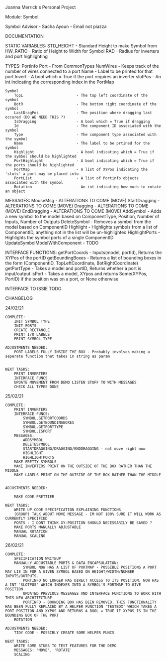 Joanna Merrick's Personal Project

Module: Symbol

Symbol Advisor  - Sacha Ayoun - Email not piazza

DOCUMENTATION

STATIC VARIABLES:
    STD_HEIGHT - Standard Height to make Symbol from
    HW_RATIO - Ratio of Height to Width for Symbol
    RAD - Radius for inverters and port highlighting

TYPES:
    Portinfo
        Port                        - From CommonTypes
        NumWires                    - Keeps track of the number of wires connected to a port 
        Name                        - Label to be printed for that port
        Invert                      - A bool which = True if the port requires an inverter
        slotPos                     - An int indicating the corresponding index in the PortMap

    Symbol
        TopL                        - The top left coordinate of the symbol
        BotR                        - The bottom right coordinate of the symbol
        LastDragPos                 - The position where dragging last occured (DO WE NEED THIS ?)
        IsDragging                  - A bool which = True if dragging 
        Id                          - The component ID associated with the symbol
        Type                        - The component type associated with the symbol
        Name                        - The label to be prtined for the symbol
        Highlight                   - A bool indicating which = True if the symbol should be highlighted
        PortHighlight               - A bool indicating which = True if the ports should be highlighted
        PortMap                     - A list of XYPos indicating the 'slots' a port may be placed into
        PortList                    - A list of Portinfo objects associated with the symbol
        Rotation                    - An int indicating how much to rotate an object


MESSAGES:
    MouseMsg                        - ALTERATIONS TO COME (MOVE)
    StartDragging                   - ALTERATIONS TO COME (MOVE)
    Dragging                        - ALTERATIONS TO COME (MOVE)
    EndDragging                     - ALTERATIONS TO COME (MOVE)
    AddSymbol                       - Adds a new symbol to the model based on ComponentType, Position, Number of Inputs, Number of Outputs
    DeleteSymbol                    - Removes a symbol from the model based on ComponentID
    Highlight                       - Highlights symbols from a list of ComponentID, anything not in the list will be un-highlighted
    HighlightPorts                  - Highlights the symbol ports of a single ComponentID 
    UpdateSymbolModelWithComponent  - TODO


INTERFACE FUNCTIONS:
    getPortCoords                   - Inputs(model, portId), Returns the XYPos of the portID
    getBoundingBoxes                - Returns a list of bounding boxes in the form (ComponentID, TopLeftCoordinate, BotRightCoordinate)
    getPortType                     - Takes a model and portID, Returns whether a port is input/output
    isPort                          - Takes a model, XYpos and returns Some(XYPos, PortID) if the position was on a port, or None otherwise

INTERFACE TO ISSIE
    TODO



CHANGELOG

24/02/21
   
    COMPLETE: 
        INIT SYMBOL TYPE
        INIT PORTS
        CREATE RECTANGLE
        PRINT I/O LABELS
        PRINT SYMBOL TYPE

    ADJUSTMENTS NEEDED: 
        PORT LABELS FULLY INSIDE THE BOX - Probably involves making a seperate function that takes in string as param
        

    NEXT TASKS:
        PRINT INVERTERS
        INTERFACE FUNCS
        UPDATE MOVEMENT FROM DEMO LISTEN STUFF TO WITH MESSAGES
        CHECK ALL TYPES DONE

25/02/21

    COMPLETE:
        PRINT INVERTERS
        INTERFACE FUNCS:
            SYMBOL.GETPORTCOORDS
            SYMBOL.GETBOUNDINGBOXES
            SYMBOL.GETPORTTYPE
            SYMBOL.ISPORT
        MESSAGES:
            ADDSYMBOL
            DELETESYMBOL
            STARTDRAGGING/DRAGGING/ENDDRAGGING - not move right now
            HIGHLIGHT
            HIGHLIGHTPORTS
        MAKE PRETTY SYMBOLS
        MAKE INVERTERS PRINT ON THE OUTSIDE OF THE BOX RATHER THAN THE MIDDLE
        MAKE LABELS PRINT ON THE OUTSIDE OF THE BOX RATHER THAN THE MIDDLE


    ADJUSTMENTS NEEDED:
        
        MAKE CODE PRETTIER
    
    NEXT TASKS:
        WRITE UP CODE SPECIFICATION EXPLAINING FUNCTIONS
        (GROUP) TALK ABOUT MOVE MESSAGE - IM NOT 100% SURE IT WILL WORK AS CURRENTLY SPECIFIED
        PORTS - I DONT THINK XY-POSITION SHOULD NECESSARILY BE SAVED ? 
        MAKE PORTS MANUALLY ADJUSTABLE
        MANUAL ROTATION
        MANUAL SCALING

26/02/21
    
    COMPLETE:
        SPECIFICATION WRITEUP
        MANUALLY ADJUSTABLE PORTS & DATA ENCAPSULATION:
            SYMBOL NOW HAS A LIST OF PORTMAP - POSSIBLE POSITIONS A PORT MAY LIE IN FOR A GIVEN SYMBOL BASED ON HEIGHT/WIDTH/NUMBER INPUTS/OUTPUTS.
            PORTINFO NO LONGER HAS DIRECT ACCESS TO ITS POSITION, NOW HAS A INT 'SLOTPOS' WHICH INDEXES INTO A SYMBOL'S PORTMAP TO GIVE POSITION.
            UPDATED PREVIOUS MESSAGES AND INTERFACE FUNCTIONS TO WORK WITH THIS NEW ARCHITECTURE
            PORTINFO - BOUNDING BOX HAS BEEN REMOVED, THIS FUNCTIONALITY HAS BEEN FULLY REPLACED BY A HELPER FUNCTION 'TESTBOX' WHICH TAKES A PORT POSITION AND XYPOS AND RETURNS A BOOL = TRUE IF XYPOS IS IN THE BOUNDING BOX OF THE PORT
        ROTATION

    ADJUSTMENTS NEEDED:
        TIDY CODE - POSSIBLY CREATE SOME HELPER FUNCS

    NEXT TASKS:
        WRITE SOME STUBS TO TEST FEATURES FOR THE DEMO
        MESSAGES: 'MOVE', 'ROTATE'
        SCALING


